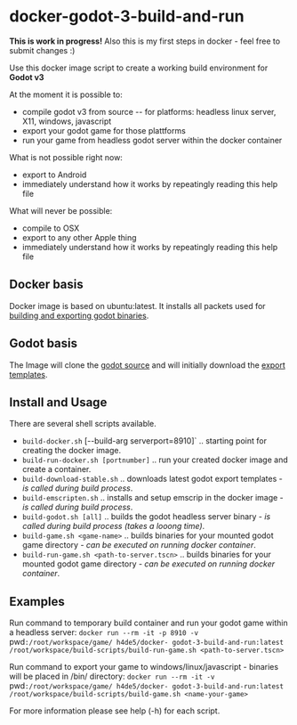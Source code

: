 # docker-godot-3-build-and-run

**This is work in progress!**
Also this is my first steps in docker - feel free to submit changes :) 

Use this docker image script to create a working build environment for **Godot v3**

At the moment it is possible to:
- compile godot v3 from source
-- for platforms: headless linux server, X11, windows, javascript
- export your godot game for those plattforms
- run your game from headless godot server within the docker container

What is not possible right now:
- export to Android
- immediately understand how it works by repeatingly reading this help file

What will never be possible:
- compile to OSX
- export to any other Apple thing
- immediately understand how it works by repeatingly reading this help file


## Docker basis

Docker image is based on ubuntu:latest. It installs all packets used for [building and exporting godot binaries](http://docs.godotengine.org/en/3.0/development/compiling/compiling_for_x11.html). 

## Godot basis

The Image will clone the [godot source](https://github.com/godotengine/godot) and will initially download the [export templates](https://godotengine.org/download/windows).

## Install and Usage

There are several shell scripts available. 

- `build-docker.sh`	[--build-arg serverport=8910]` .. starting point for creating the docker image.
- `build-run-docker.sh [portnumber]` .. run your created docker image and create a container.
- `build-download-stable.sh` .. downloads latest godot export templates - _is called during build process_.
- `build-emscripten.sh` .. installs and setup emscrip in the docker image - _is called during build process_.
- `build-godot.sh [all]` .. builds the godot headless server binary - _is called during build process (takes a looong time)_.
- `build-game.sh <game-name>` .. builds binaries for your mounted godot game directory - _can be executed on running docker container_.
- `build-run-game.sh <path-to-server.tscn>` .. builds binaries for your mounted godot game directory - _can be executed on running docker container_.

## Examples
Run command to temporary build container and run your godot game within a headless server:
`docker run --rm -it -p 8910 -v `pwd`:/root/workspace/game/ h4de5/docker-
godot-3-build-and-run:latest /root/workspace/build-scripts/build-run-game.sh <path-to-server.tscn>`

Run command to export your game to windows/linux/javascript - binaries will be placed in /bin/ directory:
`docker run --rm -it -v `pwd`:/root/workspace/game/ h4de5/docker-
godot-3-build-and-run:latest /root/workspace/build-scripts/build-game.sh <name-your-game>`


For more information please see help (-h) for each script. 

